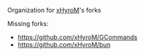 Organization for [xHyroM](https://github.com/xHyroM)'s forks

Missing forks:
- https://github.com/xHyroM/GCommands
- https://github.com/xHyroM/bun
